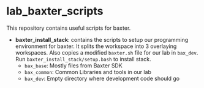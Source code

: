 # lab_baxter_scripts

This repository contains useful scripts for baxter.

- **baxter_install_stack**: contains the scripts to setup our programming environment for baxter. It splits the workspace into 3 overlaying workspaces. Also copies a modified `baxter.sh` file for our lab in `bax_dev`. Run `baxter_install_stack/setup.bash` to install stack.
	- `bax_base`: Mostly files from Baxter SDK
	- `bax_common`: Common Libraries and tools in our lab
	- `bax_dev`: Empty directory where development code should go
